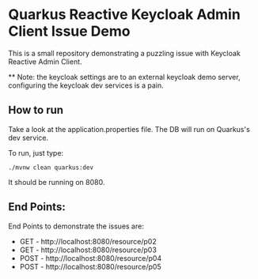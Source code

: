 # Quarkus Reactive Keycloak Admin Client Issue Demo

This is a small repository demonstrating a puzzling issue with Keycloak Reactive Admin Client.

** Note: the keycloak settings are to an external keycloak demo server, configuring the keycloak dev services is a pain.

## How to run
Take a look at the application.properties file. The DB will run on Quarkus's dev service.

To run, just type:
```
./mvnw clean quarkus:dev
``` 
It should be running on 8080.

## End Points:
End Points to demonstrate the issues are:
- GET - http://localhost:8080/resource/p02
- GET - http://localhost:8080/resource/p03
- POST - http://localhost:8080/resource/p04
- POST - http://localhost:8080/resource/p05